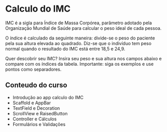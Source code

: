 # Calculo do IMC

IMC é a sigla para Índice de Massa Corpórea, parâmetro adotado pela Organização Mundial de Saúde para calcular o peso ideal de cada pessoa.

O índice é calculado da seguinte maneira: divide-se o peso do paciente pela sua altura elevada ao quadrado. Diz-se que o indivíduo tem peso normal quando o resultado do IMC está entre 18,5 e 24,9.

Quer descobrir seu IMC? Insira seu peso e sua altura nos campos abaixo e compare com os índices da tabela. Importante: siga os exemplos e use pontos como separadores.

## Conteudo do curso
- Introdução ao app calculo do IMC
- Scaffold e AppBar
- TextField e Decoration
- ScrollView e RaisedButton
- Controller e Cálculos
- Formulários e Validações

